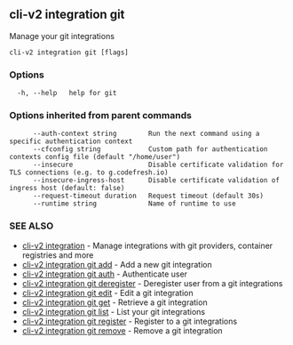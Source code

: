 ## cli-v2 integration git

Manage your git integrations

```
cli-v2 integration git [flags]
```

### Options

```
  -h, --help   help for git
```

### Options inherited from parent commands

```
      --auth-context string        Run the next command using a specific authentication context
      --cfconfig string            Custom path for authentication contexts config file (default "/home/user")
      --insecure                   Disable certificate validation for TLS connections (e.g. to g.codefresh.io)
      --insecure-ingress-host      Disable certificate validation of ingress host (default: false)
      --request-timeout duration   Request timeout (default 30s)
      --runtime string             Name of runtime to use
```

### SEE ALSO

* [cli-v2 integration](cli-v2_integration.md)	 - Manage integrations with git providers, container registries and more
* [cli-v2 integration git add](cli-v2_integration_git_add.md)	 - Add a new git integration
* [cli-v2 integration git auth](cli-v2_integration_git_auth.md)	 - Authenticate user
* [cli-v2 integration git deregister](cli-v2_integration_git_deregister.md)	 - Deregister user from a git integrations
* [cli-v2 integration git edit](cli-v2_integration_git_edit.md)	 - Edit a git integration
* [cli-v2 integration git get](cli-v2_integration_git_get.md)	 - Retrieve a git integration
* [cli-v2 integration git list](cli-v2_integration_git_list.md)	 - List your git integrations
* [cli-v2 integration git register](cli-v2_integration_git_register.md)	 - Register to a git integrations
* [cli-v2 integration git remove](cli-v2_integration_git_remove.md)	 - Remove a git integration

